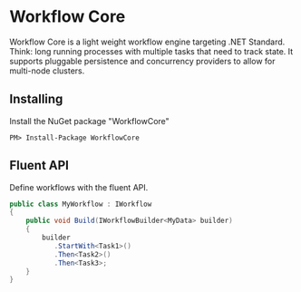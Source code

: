 # Workflow Core

Workflow Core is a light weight workflow engine targeting .NET Standard.  Think: long running processes with multiple tasks that need to track state.  It supports pluggable persistence and concurrency providers to allow for multi-node clusters.

## Installing

Install the NuGet package "WorkflowCore"

```
PM> Install-Package WorkflowCore
```

## Fluent API

Define workflows with the fluent API.

```c#
public class MyWorkflow : IWorkflow
{
    public void Build(IWorkflowBuilder<MyData> builder)
    {    
        builder
           .StartWith<Task1>()
           .Then<Task2>()
           .Then<Task3>;
    }
}
```